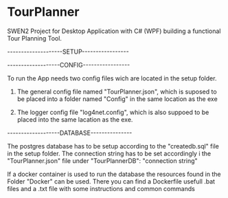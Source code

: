 # TourPlanner
SWEN2 Project for Desktop Application with C# (WPF) building a functional Tour Planning Tool.


--------------------SETUP-----------------

-------------------CONFIG-----------------

To run the App needs two config files wich are 
located in the setup folder. 

1) The general config file named "TourPlanner.json", which is suposed to be placed into
a folder named "Config" in the same location as the exe

2) The logger config file "log4net.config", which is also suppoed to be placed into 
the same lacation as the exe.


-------------------DATABASE---------------

The postgres database has to be setup according to the "createdb.sql" file in the setup folder.
The connection string has to be set accordingly i the "TourPlanner.json" file under "TourPlannerDB": "connection string"

If a docker container is used to run the database the resources found in the Folder "Docker" can be used. 
There you can find a Dockerfile usefull .bat files and a .txt file with some instructions and common commands 









